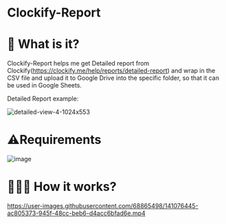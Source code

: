 # Clockify-Report

# :notebook_with_decorative_cover: What is it?

Clockify-Report helps me get Detailed report from Clockify(https://clockify.me/help/reports/detailed-report) and wrap in the CSV file and upload it to Google Drive into the specific folder, so that it can be used in Google Sheets.


Detailed Report example:

![detailed-view-4-1024x553](https://user-images.githubusercontent.com/68865498/141074468-5aeb96ff-1961-45b8-a58f-265271316b35.jpg)

 # :warning:Requirements
 ![image](https://user-images.githubusercontent.com/68865498/141074954-d965d787-43e8-49f0-a0e7-962bdc168a8c.png) 
 
 # 👨🏻‍💻 How it works?

https://user-images.githubusercontent.com/68865498/141076445-ac805373-945f-48cc-beb6-d4acc6bfad6e.mp4
